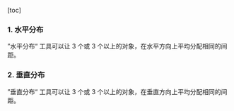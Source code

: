 [toc]

### 1. 水平分布

”水平分布“ 工具可以让 3 个或 3 个以上的对象，在水平方向上平均分配相同的间距。

### 2. 垂直分布

”垂直分布“ 工具可以让 3 个或 3 个以上的对象，在垂直方向上平均分配相同的间距。